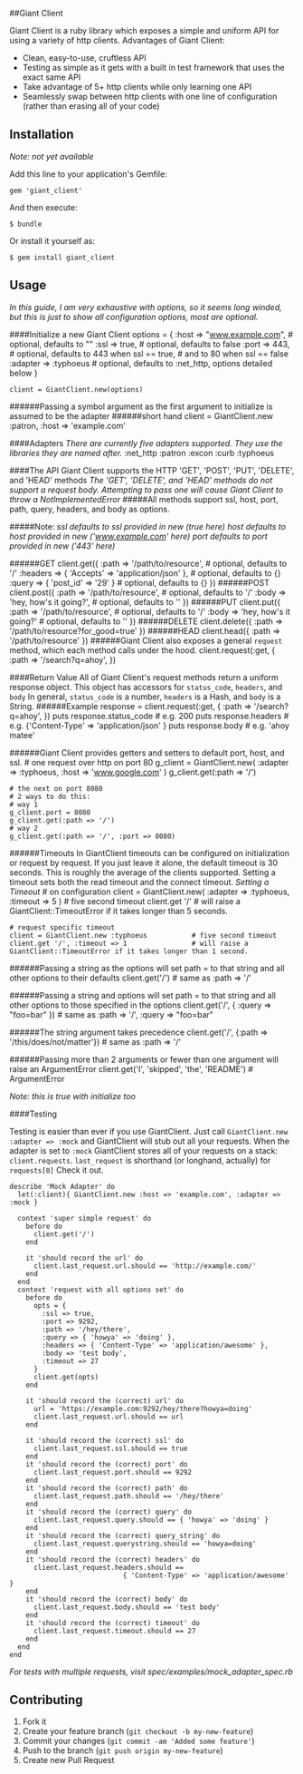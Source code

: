 ##Giant Client

Giant Client is a ruby library which exposes a simple and uniform API for
using a variety of http clients. Advantages of Giant Client:
* Clean, easy-to-use, cruftless API
* Testing as simple as it gets with a built in test framework that uses the exact same API
* Take advantage of 5+ http clients while only learning one API
* Seamlessly swap between http clients with one line of configuration (rather than erasing all of your code)


## Installation

*Note: not yet available*

Add this line to your application's Gemfile:

    gem 'giant_client'

And then execute:

    $ bundle

Or install it yourself as:

    $ gem install giant_client

## Usage
*In this guide, I am very exhaustive with options, so it seems long winded, but this is just to show all configuration options, most are optional.*

####Initialize a new Giant Client
    options = {
      :host => "www.example.com",  # optional, defaults to ""
      :ssl => true,                # optional, defaults to false
      :port => 443,                # optional, defaults to 443 when ssl == true,
                                   #                 and to 80 when ssl == false
      :adapter => :typhoeus  # optional, defaults to :net_http, options detailed below
    }

    client = GiantClient.new(options)

######Passing a symbol argument as the first argument to initialize is assumed to be the adapter
######short hand
    client = GiantClient.new :patron, :host => 'example.com'

####Adapters
*There are currently five adapters supported. They use the libraries they are named after.*
    :net_http
    :patron
    :excon
    :curb
    :typhoeus

####The API
Giant Client supports the HTTP 'GET', 'POST', 'PUT', 'DELETE', and 'HEAD' methods
*The 'GET', 'DELETE', and 'HEAD' methods do not support a request body. Attempting to pass one will cause Giant Client to throw a NotImplementedError*
#####All methods support ssl, host, port, path, query, headers, and body as options.

#####Note:
*ssl defaults to ssl provided in new (true here)*
*host defaults to host provided in new ('www.example.com' here)*
*port defaults to port provided in new ('443' here)*


######GET
    client.get({
      :path => '/path/to/resource',                    # optional, defaults to '/'
      :headers => { 'Accepts' => 'application/json' }, # optional, defaults to {}
      :query => { 'post_id' => '29' }                  # optional, defaults to {}
    })
######POST
    client.post({
      :path => '/path/to/resource',                    # optional, defaults to '/'
      :body => 'hey, how\'s it going?',                # optional, defaults to ''
    })
######PUT
    client.put({
      :path => '/path/to/resource',                    # optional, defaults to '/'
      :body => 'hey, how\'s it going?'                # optional, defaults to ''
    })
######DELETE
    client.delete({
      :path => '/path/to/resource?for_good=true'
    })
######HEAD
    client.head({
      :path => '/path/to/resource'
    })
######Giant Client also exposes a general `request` method, which each method calls under the hood.
    client.request(:get, {
      :path => '/search?q=ahoy',
    })

####Return Value
All of Giant Client's request methods return a uniform response object. This object has accessors for `status_code`, `headers`, and `body`
In general, `status_code` is a number, `headers` is a Hash, and `body` is a String.
######Example
    response = client.request(:get, {
      :path => '/search?q=ahoy',
    })
    puts response.status_code  # e.g. 200
    puts response.headers      # e.g. {'Content-Type' => 'application/json' }
    puts response.body         # e.g. 'ahoy matee'

######Giant Client provides getters and setters to default port, host, and ssl.
    # one request over http on port 80
    g_client = GiantClient.new( :adapter => :typhoeus, :host => 'www.google.com' )
    g_client.get(:path => '/')

    # the next on port 8080
    # 2 ways to do this:
    # way 1
    g_client.port = 8080
    g_client.get(:path => '/')
    # way 2
    g_client.get(:path => '/', :port => 8080)

######Timeouts
In GiantClient timeouts can be configured on initialization or request by request. 
If you just leave it alone, the default timeout is 30 seconds. This is roughly the average of the clients supported. 
Setting a timeout sets both the read timeout and the connect timeout.
*Setting a Timeout*
    # on configuration
    client = GiantClient.new( :adapter => :typhoeus, :timeout => 5 ) # five second timeout
    client.get '/'                                                   # will raise a GiantClient::TimeoutError if it takes longer than 5 seconds.

    # request specific timeout
    client = GiantClient.new :typhoeus           # five second timeout
    client.get '/', :timeout => 1                # will raise a GiantClient::TimeoutError if it takes longer than 1 second.

######Passing a string as the options will set path = to that string and all other options to their defaults
    client.get('/') # same as :path => '/'

######Passing a string and options will set path = to that string and all other options to those specified in the options
    client.get('/', { :query => "foo=bar" }) # same as :path => '/', :query => "foo=bar"

######The string argument takes precedence
    client.get('/', {:path => '/this/does/not/matter'}) # same as :path => '/'

######Passing more than 2 arguments or fewer than one argument will raise an ArgumentError
    client.get('I', 'skipped', 'the', 'README') # ArgumentError

*Note: this is true with initialize too*

####Testing

Testing is easier than ever if you use GiantClient. Just call `GiantClient.new :adapter => :mock` and GiantClient will stub out all your requests.
When the adapter is set to `:mock` GiantClient stores all of your requests on a stack: `client.requests`.
`last_request` is shorthand (or longhand, actually) for `requests[0]` Check it out.

    describe 'Mock Adapter' do
      let(:client){ GiantClient.new :host => 'example.com', :adapter => :mock }

      context 'super simple request' do
        before do
          client.get('/')
        end

        it 'should record the url' do
          client.last_request.url.should == 'http://example.com/'
        end
      end
      context 'request with all options set' do
        before do
          opts = {
            :ssl => true,
            :port => 9292,
            :path => '/hey/there',
            :query => { 'howya' => 'doing' },
            :headers => { 'Content-Type' => 'application/awesome' },
            :body => 'test body',
            :timeout => 27
          }
          client.get(opts)
        end

        it 'should record the (correct) url' do
          url = 'https://example.com:9292/hey/there?howya=doing'
          client.last_request.url.should == url
        end

        it 'should record the (correct) ssl' do
          client.last_request.ssl.should == true
        end
        it 'should record the (correct) port' do
          client.last_request.port.should == 9292
        end
        it 'should record the (correct) path' do
          client.last_request.path.should == '/hey/there'
        end
        it 'should record the (correct) query' do
          client.last_request.query.should == { 'howya' => 'doing' }
        end
        it 'should record the (correct) query_string' do
          client.last_request.querystring.should == 'howya=doing'
        end
        it 'should record the (correct) headers' do
          client.last_request.headers.should ==
                                { 'Content-Type' => 'application/awesome' }
        end
        it 'should record the (correct) body' do
          client.last_request.body.should == 'test body'
        end
        it 'should record the (correct) timeout' do
          client.last_request.timeout.should == 27
        end
      end
    end

*For tests with multiple requests, visit spec/examples/mock_adapter_spec.rb*

## Contributing

1. Fork it
2. Create your feature branch (`git checkout -b my-new-feature`)
3. Commit your changes (`git commit -am 'Added some feature'`)
4. Push to the branch (`git push origin my-new-feature`)
5. Create new Pull Request

